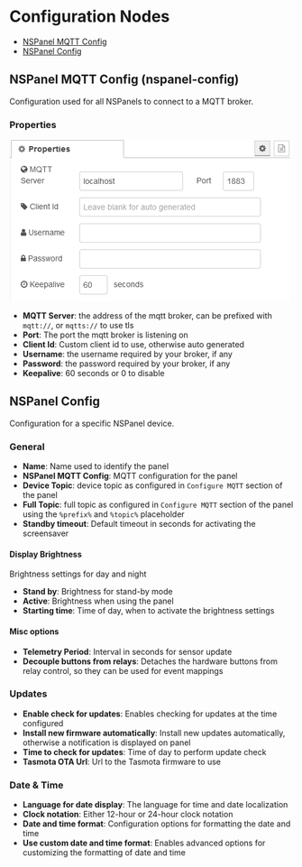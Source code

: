 # Configuration Nodes

-   [NSPanel MQTT Config](#nspanel-mqtt-config-nspanel-config)
-   [NSPanel Config](#nspanel-config)

## NSPanel MQTT Config (nspanel-config)

Configuration used for all NSPanels to connect to a MQTT broker.

### Properties

![image](img/config-node-config_mqtt.png)

-   **MQTT Server**: the address of the mqtt broker, can be prefixed with `mqtt://`, or `mqtts://` to use tls<br/>
-   **Port**: The port the mqtt broker is listening on<br/>
-   **Client Id**: Custom client id to use, otherwise auto generated<br/>
-   **Username**: the username required by your broker, if any<br/>
-   **Password**: the password required by your broker, if any<br/>
-   **Keepalive**: 60 seconds or 0 to disable<br/>

## NSPanel Config

Configuration for a specific NSPanel device.

### General

-   **Name**: Name used to identify the panel<br/>
-   **NSPanel MQTT Config**: MQTT configuration for the panel<br/>
-   **Device Topic**: device topic as configured in `Configure MQTT` section of the panel<br/>
-   **Full Topic**: full topic as configured in `Configure MQTT` section of the panel using the `%prefix%` and `%topic%` placeholder<br/>
-   **Standby timeout**: Default timeout in seconds for activating the screensaver<br/>

#### Display Brightness

Brightness settings for day and night

-   **Stand by**: Brightness for stand-by mode<br/>
-   **Active**: Brightness when using the panel<br/>
-   **Starting time**: Time of day, when to activate the brightness settings<br/>

#### Misc options

-   **Telemetry Period**: Interval in seconds for sensor update<br/>
-   **Decouple buttons from relays**: Detaches the hardware buttons from relay control, so they can be used for event mappings<br/>

### Updates

-   **Enable check for updates**: Enables checking for updates at the time configured<br/>
-   **Install new firmware automatically**: Install new updates automatically, otherwise a notification is displayed on panel<br/>
-   **Time to check for updates**: Time of day to perform update check<br/>
-   **Tasmota OTA Url**: Url to the Tasmota firmware to use<br/>

### Date & Time

-   **Language for date display**: The language for time and date localization<br/>
-   **Clock notation**: Either 12-hour or 24-hour clock notation<br/>
-   **Date and time format**: Configuration options for formatting the date and time<br/>
-   **Use custom date and time format**: Enables advanced options for customizing the formatting of date and time<br/>

